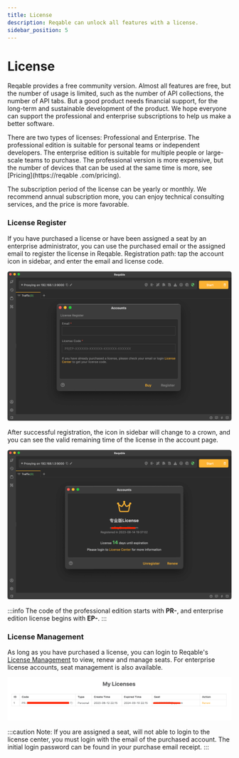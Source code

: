 ```yaml
---
title: License
description: Reqable can unlock all features with a license.
sidebar_position: 5
---
```


# License

Reqable provides a free community version. Almost all features are free, but the number of usage is limited, such as the number of API collections, the number of API tabs. But a good product needs financial support, for the long-term and sustainable development of the product. We hope everyone can support the professional and enterprise subscriptions to help us make a better software.

There are two types of licenses: Professional and Enterprise. The professional edition is suitable for personal teams or independent developers. The enterprise edition is suitable for multiple people or large-scale teams to purchase. The professional version is more expensive, but the number of devices that can be used at the same time is more, see [Pricing](https://reqable .com/pricing).

The subscription period of the license can be yearly or monthly. We recommend annual subscription more, you can enjoy technical consulting services, and the price is more favorable.

### License Register

If you have purchased a license or have been assigned a seat by an enterprise administrator, you can use the purchased email or the assigned email to register the license in Reqable. Registration path: tap the account icon in sidebar, and enter the email and license code.

![](arts/screenshot_01.png)

After successful registration, the icon in sidebar will change to a crown, and you can see the valid remaining time of the license in the account page.

![](arts/screenshot_02.png)

:::info
The code of the professional edition starts with **PR-**, and enterprise edition license begins with **EP-**.
:::

### License Management

As long as you have purchased a license, you can login to Reqable's [License Management](https://license.reqable.com/) to view, renew and manage seats. For enterprise license accounts, seat management is also available.

![](arts/screenshot_03.jpg)

:::caution
Note: If you are assigned a seat, will not able to login to the license center, you must login with the email of the purchased account. The initial login password can be found in your purchase email receipt.
:::